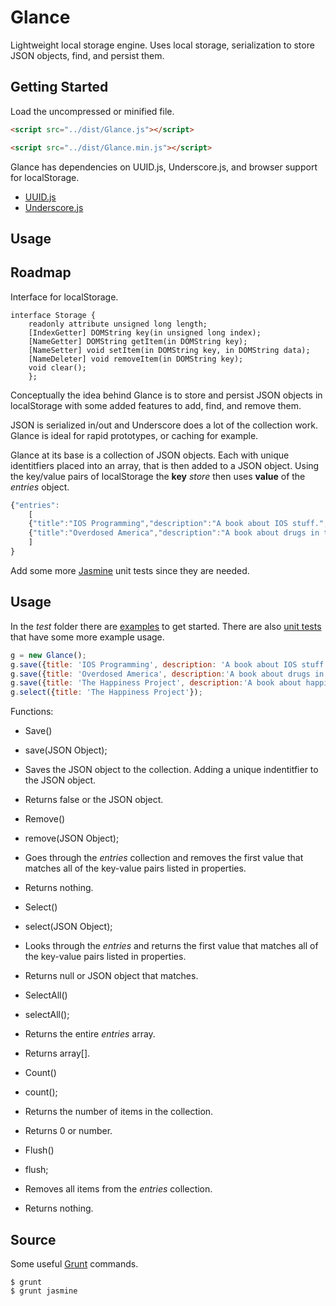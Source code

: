 Glance
======

Lightweight local storage engine. Uses local storage, serialization to store JSON objects, find, and persist them.

Getting Started
---------------

Load the uncompressed or minified file.

```html
<script src="../dist/Glance.js"></script>
```

```html
<script src="../dist/Glance.min.js"></script>
```


Glance has dependencies on UUID.js, Underscore.js, and browser support for localStorage. 

* [UUID.js](https://github.com/LiosK/UUID.js)
* [Underscore.js](http://underscorejs.org/)

Usage
-----

Roadmap
-------

Interface for localStorage.

```
interface Storage {
	readonly attribute unsigned long length;
	[IndexGetter] DOMString key(in unsigned long index);
	[NameGetter] DOMString getItem(in DOMString key);
	[NameSetter] void setItem(in DOMString key, in DOMString data);
	[NameDeleter] void removeItem(in DOMString key);
	void clear();
	};
```

Conceptually the idea behind Glance is to store and persist JSON objects in localStorage with some added features to add, find, and remove them. 

JSON is serialized in/out and Underscore does a lot of the collection work. Glance is ideal for rapid prototypes, or caching for example.

Glance at its base is a collection of JSON objects. Each with unique identitfiers placed into an array, that is then added to a JSON object. Using the key/value pairs of localStorage the **key** *store* then uses **value** of the *entries* object.

```javascript
{"entries":
	[
	{"title":"IOS Programming","description":"A book about IOS stuff.","id":"0e636a7c-7a5c-4f43-a8d7-4b3c2ab72aad"},
    {"title":"Overdosed America","description":"A book about drugs in the USA.","id":"3df727d0-ac67-4908-a5ab-636c0b06a3cf"}
	]
}
```

Add some more [Jasmine](https://jasmine.github.io/) unit tests since they are needed.

Usage
-----

In the *test* folder there are [examples](https://github.com/mteece/Glance/blob/master/test/example.html) to get started. There are also [unit tests](https://github.com/mteece/Glance/blob/master/test/test-spec.js) that have some more example usage.


```javascript
g = new Glance();
g.save({title: 'IOS Programming', description: 'A book about IOS stuff.'});
g.save({title: 'Overdosed America', description:'A book about drugs in the USA.'});
g.save({title: 'The Happiness Project', description:'A book about happiness.'});
g.select({title: 'The Happiness Project'});
```

Functions:

* Save()
 * save(JSON Object);
 * Saves the JSON object to the collection. Adding a unique indentitfier to the JSON object.
 * Returns false or the JSON object.

* Remove()
 * remove(JSON Object);
 * Goes through the *entries* collection and removes the first value that matches all of the key-value pairs listed in properties.
 * Returns nothing.
 
* Select()
 * select(JSON Object);
 * Looks through the *entries* and returns the first value that matches all of the key-value pairs listed in properties.
 * Returns null or JSON object that matches.
 
* SelectAll()
 * selectAll();
 * Returns the entire *entries* array.
 * Returns array[].
 
* Count()
 * count();
 * Returns the number of items in the collection.
 * Returns 0 or number.

* Flush()
 * flush;
 * Removes all items from the *entries* collection.
 * Returns nothing.
 

Source
------

Some useful [Grunt](http://gruntjs.com/) commands.

```
$ grunt
$ grunt jasmine
```
